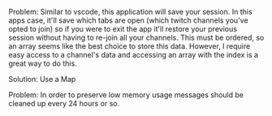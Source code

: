 Problem: Similar to vscode, this application will save your session. In this apps case, it'll
save which tabs are open (which twitch channels you've opted to join) so if you were to exit the app it'll restore your previous session without having to re-join all your channels. This must be ordered, so an array seems like the best choice to store this data. However, I require easy access to a channel's data and accessing an array with the index is a great way to do this.

Solution: Use a Map

Problem: In order to preserve low memory usage messages should be cleaned up every 24 hours or so.
